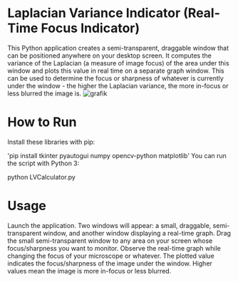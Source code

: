 # Laplacian Variance Indicator (Real-Time Focus Indicator)
 
This Python application creates a semi-transparent, draggable window that can be positioned anywhere on your desktop screen. It computes the variance of the Laplacian (a measure of image focus) of the area under this window and plots this value in real time on a separate graph window. This can be used to determine the focus or sharpness of whatever is currently under the window - the higher the Laplacian variance, the more in-focus or less blurred the image is.
![grafik](https://github.com/derbengale/Laplacian-Variance-Indicator/assets/28060331/df2295cc-9b2a-49b7-9653-9949850b7b80)

# How to Run
Install these libraries with pip:

'pip install tkinter pyautogui numpy opencv-python matplotlib'
You can run the script with Python 3:

python LVCalculator.py

# Usage

Launch the application. Two windows will appear: a small, draggable, semi-transparent window, and another window displaying a real-time graph.
Drag the small semi-transparent window to any area on your screen whose focus/sharpness you want to monitor.
Observe the real-time graph while changing the focus of your microscope or whatever. The plotted value indicates the focus/sharpness of the image under the window. Higher values mean the image is more in-focus or less blurred.
